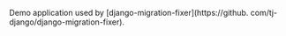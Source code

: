 Demo application used by [django-migration-fixer](https://github.
com/tj-django/django-migration-fixer).
